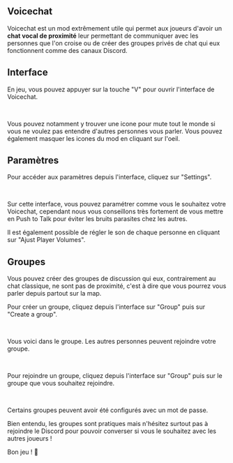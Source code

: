 ## Voicechat
Voicechat est un mod extrêmement utile qui permet aux joueurs d'avoir un <b>chat vocal de proximité</b>
leur permettant de communiquer avec les personnes que l'on croise ou de créer des groupes privés de chat
qui eux fonctionnent comme des canaux Discord.

<v-img width="800px" contain src="./articles/voicechat/vociechat.png"></v-img>

<div class="mt-8"></div>

## Interface
En jeu, vous pouvez appuyer sur la touche "V" pour ouvrir l'interface de Voicechat.

<v-img width="800px" contain src="./articles/voicechat/voicechat-menu.png"></v-img><br>

Vous pouvez notamment y trouver une icone pour mute tout le monde si vous ne voulez pas entendre d'autres
personnes vous parler. Vous pouvez également masquer les icones du mod en cliquant sur l'oeil.

<div class="mt-8"></div>

## Paramètres
Pour accéder aux paramètres depuis l'interface, cliquez sur "Settings".

<v-img width="800px" contain src="./articles/voicechat/voicechat-settings.png"></v-img><br>

Sur cette interface, vous pouvez paramétrer comme vous le souhaitez votre Voicechat, cependant
nous vous conseillons très fortement de vous mettre en Push to Talk pour éviter les bruits parasites
chez les autres.

Il est également possible de régler le son de chaque personne en cliquant sur "Ajust Player Volumes".

<v-img width="800px" contain src="./articles/voicechat/voicechat-ajust.png"></v-img>

<div class="mt-8"></div>

## Groupes
Vous pouvez créer des groupes de discussion qui eux, contrairement au chat classique, ne sont pas de proximité,
c'est à dire que vous pourrez vous parler depuis partout sur la map.

Pour créer un groupe, cliquez depuis l'interface sur "Group" puis sur "Create a group".

<v-img width="800px" contain src="./articles/voicechat/voicechat-create-group.png"></v-img><br>

Vous voici dans le groupe. Les autres personnes peuvent rejoindre votre groupe.

<v-img width="800px" contain src="./articles/voicechat/voicechat-group.png"></v-img><br>

Pour rejoindre un groupe, cliquez depuis l'interface sur "Group" puis sur le groupe que vous souhaitez
rejoindre.

<v-img width="800px" contain src="./articles/voicechat/voicechat-join-group.png"></v-img><br>

Certains groupes peuvent avoir été configurés avec un mot de passe.

Bien entendu, les groupes sont pratiques mais n'hésitez surtout pas à rejoindre le Discord pour
pouvoir converser si vous le souhaitez avec les autres joueurs !

Bon jeu ! 🚀

